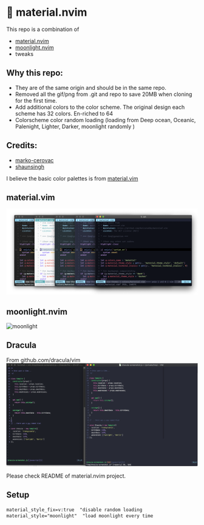 # 🌊 material.nvim
This repo is a combination of
- [material.nvim](https://github.com/marko-cerovac/material.nvim)
- [moonlight.nvim](https://github.com/shaunsingh/moonlight.nvim)
- tweaks

## Why this repo:
- They are of the same origin and should be in the same repo.
- Removed all the gif/png from .git and repo to save 20MB when cloning for the first time.
- Add additional colors to the color scheme. The original design each scheme has 32 colors. En-riched to 64
- Colorscheme color random loading  (loading from Deep ocean, Oceanic, Palenight, Lighter, Darker, moonlight randomly )

## Credits:
- [marko-cerovac](https://github.com/marko-cerovac)
- [shaunsingh](https://github.com/shaunsingh)

I believe the basic color palettes is from [material.vim](https://github.com/kaicataldo/material.vim)

## material.vim

![material.vim](https://raw.githubusercontent.com/kaicataldo/material.vim/main/screenshots/material-all-variants.png)

## moonlight.nvim
![moonlight](https://user-images.githubusercontent.com/71196912/117904602-a3a55e00-b29f-11eb-9fc0-ab585eafb46e.png)
## Dracula
From github.com/dracula/vim
![Dracula](https://github.com/dracula/vim/blob/master/screenshot.png)

Please check README of material.nvim project.

## Setup
```vim
material_style_fix=v:true  "disable random loading
material_style="moonlight"  "load moonlight every time
```
